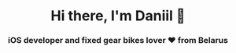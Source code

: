 <h1 align="center">Hi there, I'm Daniil 👋</h1>
<h3 align="center">iOS developer and fixed gear bikes lover ♥️ from Belarus </h3>
